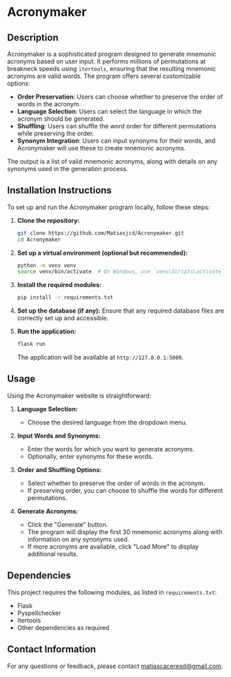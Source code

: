 # Acronymaker

## Description

Acronymaker is a sophisticated program designed to generate mnemonic acronyms based on user input. It performs millions of permutations at breakneck speeds using `itertools`, ensuring that the resulting mnemonic acronyms are valid words. The program offers several customizable options:

- **Order Preservation**: Users can choose whether to preserve the order of words in the acronym.
- **Language Selection**: Users can select the language in which the acronym should be generated.
- **Shuffling**: Users can shuffle the word order for different permutations while preserving the order.
- **Synonym Integration**: Users can input synonyms for their words, and Acronymaker will use these to create mnemonic acronyms.

The output is a list of valid mnemonic acronyms, along with details on any synonyms used in the generation process.

## Installation Instructions

To set up and run the Acronymaker program locally, follow these steps:

1. **Clone the repository:**
    ```bash
    git clone https://github.com/Matiasjcd/Acronymaker.git
    cd Acronymaker
    ```

2. **Set up a virtual environment (optional but recommended):**
    ```bash
    python -m venv venv
    source venv/bin/activate  # On Windows, use `venv\Scripts\activate`
    ```

3. **Install the required modules:**
    ```bash
    pip install -r requirements.txt
    ```

4. **Set up the database (if any):**
    Ensure that any required database files are correctly set up and accessible.

5. **Run the application:**
    ```bash
    flask run
    ```
    The application will be available at `http://127.0.0.1:5000`.

## Usage

Using the Acronymaker website is straightforward:

1. **Language Selection:**
    - Choose the desired language from the dropdown menu.

2. **Input Words and Synonyms:**
    - Enter the words for which you want to generate acronyms.
    - Optionally, enter synonyms for these words.

3. **Order and Shuffling Options:**
    - Select whether to preserve the order of words in the acronym.
    - If preserving order, you can choose to shuffle the words for different permutations.

4. **Generate Acronyms:**
    - Click the "Generate" button.
    - The program will display the first 30 mnemonic acronyms along with information on any synonyms used.
    - If more acronyms are available, click "Load More" to display additional results.

## Dependencies

This project requires the following modules, as listed in `requirements.txt`:
- Flask
- Pyspellchecker
- Itertools
- Other dependencies as required

## Contact Information

For any questions or feedback, please contact matiascaceresd@gmail.com.
